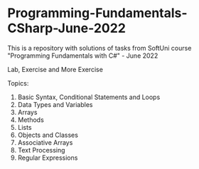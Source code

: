 # Programming-Fundamentals-CSharp-June-2022
This is a repository with solutions of tasks from SoftUni course "Programming Fundamentals with C#" - June 2022

Lab, Exercise and More Exercise

Topics:
1. Basic Syntax, Conditional Statements and Loops
2. Data Types and Variables
3. Arrays
4. Methods
5. Lists
6. Objects and Classes
7. Associative Arrays
8. Text Processing
9. Regular Expressions

